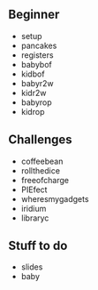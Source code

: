 ## Beginner
- setup
- pancakes
- registers
- babybof
- kidbof
- babyr2w
- kidr2w
- babyrop
- kidrop

## Challenges
- coffeebean
- rollthedice
- freeofcharge
- PIEfect
- wheresmygadgets
- iridium
- libraryc



## Stuff to do
- slides
- baby